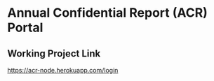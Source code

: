 <!-- # ACR_Portal
 -->
# Annual Confidential Report (ACR) Portal

## Working Project Link

https://acr-node.herokuapp.com/login

